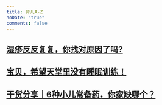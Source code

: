 ```yaml
---
title: 育儿A-Z
noDate: "true"
comments: false
---
```


## [湿疹反反复复，你找对原因了吗?](https://mp.weixin.qq.com/s/K9vt3smqu5lNuJ-LZajpmw)

## [宝贝，希望天堂里没有睡眠训练！](https://mp.weixin.qq.com/s/l3JalVAflOY_W6W9Rb33TQ)

## [干货分享｜6种小儿常备药，你家缺哪个？](https://mp.weixin.qq.com/s/ffya3zmLK7Zf6V9SPbAiLg)